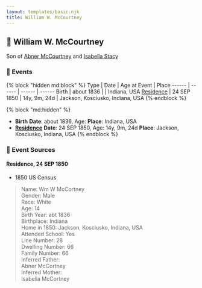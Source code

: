 ```yaml
---
layout: templates/basic.njk
title: William W. McCourtney
---
```

## 🔵 William W. McCourtney

Son of [Abner McCourtney](/people/7/72592264) and [Isabella Stacy](/people/9/91476553)

### 📆 Events

{% block "hidden md:block" %}
Type | Date | Age at Event | Place
------ | ------ | ------ | ------
Birth | about 1836 |  | Indiana, USA
[Residence](#event-event-0) | 24 SEP 1850 | 14y, 9m, 24d | Jackson, Kosciusko, Indiana, USA
{% endblock %}

{% block "md:hidden" %}
- **Birth**
**Date**: about 1836, Age:
**Place**: Indiana, USA
- **[Residence](#event-event-0)**
**Date**: 24 SEP 1850, Age: 14y, 9m, 24d
**Place**: Jackson, Kosciusko, Indiana, USA
{% endblock %}

### 📰 Event Sources

#### <a id="event-event-0"></a> Residence, 24 SEP 1850
* 1850 US Census
>   
  > Name: Wm W McCortney  
  > Gender: Male  
  > Race: White  
  > Age: 14  
  > Birth Year: abt 1836  
  > Birthplace: Indiana  
  > Home in 1850: Jackson, Kosciusko, Indiana, USA  
  > Attended School: Yes  
  > Line Number: 28  
  > Dwelling Number: 66  
  > Family Number: 66  
  > Inferred Father:   
  > Abner McCortney  
  > Inferred Mother:   
  > Isabella McCortney
